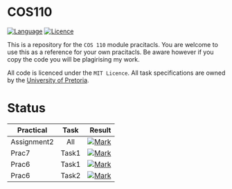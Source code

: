 # COS110

[![Language](https://img.shields.io/badge/language-C++-blue.svg)](https://isocpp.org/) [![Licence](https://img.shields.io/packagist/l/doctrine/orm.svg?maxAge=2592000)](https://opensource.org/licenses/MIT)

This is a repository for the `COS 110` module pracitacls. You are welcome to use this as a reference for your own pracitacls. Be aware however if you copy the code you will be plagirising my work.

All code is licenced under the `MIT Licence`. All task specifications are owned by the [University of Pretoria](http://www.up.ac.za/).

# Status

Practical   | Task  |                                                                                       Result
----------- | :---: | -------------------------------------------------------------------------------------------:
Assignment2 |  All  | [![Mark](https://img.shields.io/badge/mark-100%25-brightgreen.svg)](/Assignment2/RESULTS.MD)
Prac7       | Task1 |       [![Mark](https://img.shields.io/badge/mark-100%25-brightgreen.svg)](/Prac7/RESULTS.MD)
Prac6       | Task1 | [![Mark](https://img.shields.io/badge/mark-100%25-brightgreen.svg)](/Prac6/Task1/RESULTS.MD)
Prac6       | Task2 | [![Mark](https://img.shields.io/badge/mark-100%25-brightgreen.svg)](/Prac6/Task2/RESULTS.MD)
